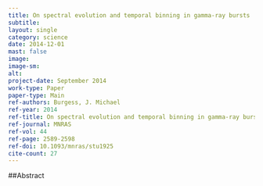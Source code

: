 ```yaml
---
title: On spectral evolution and temporal binning in gamma-ray bursts
subtitle: 
layout: single
category: science
date: 2014-12-01
mast: false
image: 
image-sm: 
alt: 
project-date: September 2014
work-type: Paper
paper-type: Main
ref-authors: Burgess, J. Michael
ref-year: 2014
ref-title: On spectral evolution and temporal binning in gamma-ray bursts
ref-journal: MNRAS
ref-vol: 44
ref-page: 2589-2598
ref-doi: 10.1093/mnras/stu1925
cite-count: 27
---
```



##Abstract
